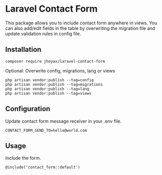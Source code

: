 # Laravel Contact Form

This package allows you to include contact form anywhere in views.
You can also add/edit fields in the table by overwriting the migration file and update validation rules in config file.

## Installation

```
composer require jhoyax/laravel-contact-form
```

Optional: Overwrite config, migrations, lang or views

```
php artisan vendor:publish --tag=config
php artisan vendor:publish --tag=migrations
php artisan vendor:publish --tag=lang
php artisan vendor:publish --tag=views
```

## Configuration

Update contact form message receiver in your .env file.

```
CONTACT_FORM_SEND_TO=hello@world.com
```

## Usage

Include the form.

```
@include('contact_form::default')
```
